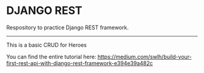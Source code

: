 # DJANGO REST
 Respository to practice Django REST framework.
 
 ---

This is a basic CRUD for Heroes


You can find the entire tutorial here: https://medium.com/swlh/build-your-first-rest-api-with-django-rest-framework-e394e39a482c
